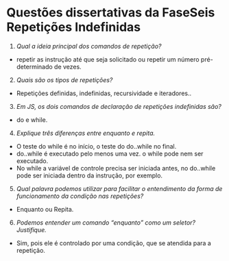 # Questões dissertativas da FaseSeis Repetições Indefinidas

1. *Qual a ideia principal dos comandos de repetição?*
* repetir as instrução até que seja solicitado ou repetir um número pré-determinado de vezes.

2. *Quais são os tipos de repetições?*
* Repetições definidas, indefinidas, recursividade e iteradores..

3. *Em JS, os dois comandos de declaração de repetições indefinidas são?*
* do e while.

4. *Explique três diferenças entre enquanto e repita.*
* O teste do while é no início, o teste do do..while no final.
* do..while é executado pelo menos uma vez. o while pode nem ser executado.
* No while a variável de controle precisa ser iniciada antes, no do..while pode ser iniciada dentro da instrução, por exemplo.

5. *Qual palavra podemos utilizar para facilitar o entendimento da forma de funcionamento da condição nas repetições?*
* Enquanto ou Repita.

6. *Podemos entender um comando “enquanto” como um seletor? Justifique.*
* Sim, pois ele é controlado por uma condição, que se atendida para a repetição.